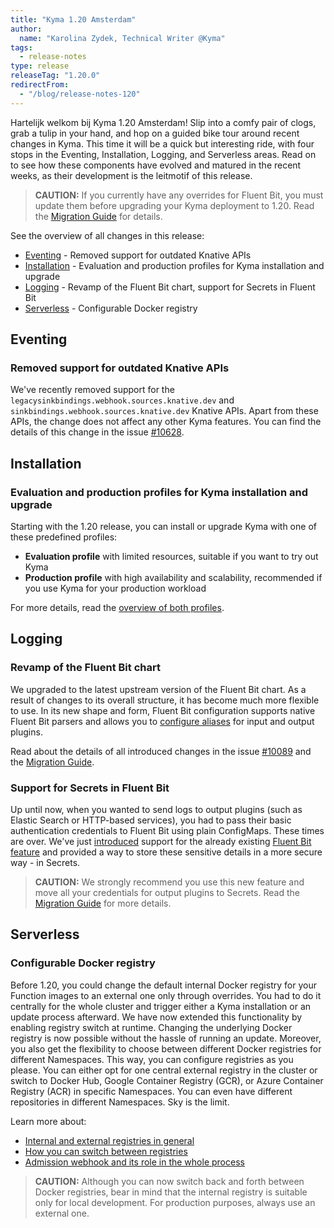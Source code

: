 ```yaml
---
title: "Kyma 1.20 Amsterdam"
author:
  name: "Karolina Zydek, Technical Writer @Kyma"
tags:
  - release-notes
type: release
releaseTag: "1.20.0"
redirectFrom:
  - "/blog/release-notes-120"
---
```


Hartelijk welkom bij Kyma 1.20 Amsterdam! Slip into a comfy pair of clogs, grab a tulip in your hand, and hop on a guided bike tour around recent changes in Kyma. This time it will be a quick but interesting ride, with four stops in the Eventing, Installation, Logging, and Serverless areas. Read on to see how these components have evolved and matured in the recent weeks, as their development is the leitmotif of this release.

<!-- overview -->

> **CAUTION:** If you currently have any overrides for Fluent Bit, you must update them before upgrading your Kyma deployment to 1.20. Read the [Migration Guide](https://github.com/kyma-project/kyma/blob/release-1.20/docs/migration-guides/1.19-1.20.md) for details.

See the overview of all changes in this release:

- [Eventing](#eventing) - Removed support for outdated Knative APIs
- [Installation](#installation) - Evaluation and production profiles for Kyma installation and upgrade
- [Logging](#logging) - Revamp of the Fluent Bit chart, support for Secrets in Fluent Bit
- [Serverless](#serverless) - Configurable Docker registry

## Eventing

### Removed support for outdated Knative APIs

We've recently removed support for the `legacysinkbindings.webhook.sources.knative.dev` and `sinkbindings.webhook.sources.knative.dev` Knative APIs. Apart from these APIs, the change does not affect any other Kyma features. You can find the details of this change in the issue [#10628](https://github.com/kyma-project/kyma/pull/10628).

## Installation

### Evaluation and production profiles for Kyma installation and upgrade

Starting with the 1.20 release, you can install or upgrade Kyma with one of these predefined profiles:

- **Evaluation profile** with limited resources, suitable if you want to try out Kyma
- **Production profile** with high availability and scalability, recommended if you use Kyma for your production workload

For more details, read the [overview of both profiles](https://github.com/kyma-project/kyma/blob/main/docs/kyma/04-01-overview.md#profiles).

## Logging

### Revamp of the Fluent Bit chart

We upgraded to the latest upstream version of the Fluent Bit chart. As a result of changes to its overall structure, it has become much more flexible to use. In its new shape and form, Fluent Bit configuration supports native Fluent Bit parsers and allows you to [configure aliases](https://docs.fluentbit.io/manual/administration/monitoring#configuring-aliases) for input and output plugins.

Read about the details of all introduced changes in the issue [#10089](https://github.com/kyma-project/kyma/issues/10089) and the [Migration Guide](https://github.com/kyma-project/kyma/blob/release-1.20/docs/migration-guides/1.19-1.20.md).

### Support for Secrets in Fluent Bit

Up until now, when you wanted to send logs to output plugins (such as Elastic Search or HTTP-based services), you had to pass their basic authentication credentials to Fluent Bit using plain ConfigMaps. These times are over. We've just [introduced](https://github.com/kyma-project/kyma/issues/10018) support for the already existing [Fluent Bit feature](https://docs.fluentbit.io/manual/administration/configuring-fluent-bit/variables) and provided a way to store these sensitive details in a more secure way - in Secrets.

> **CAUTION:** We strongly recommend you use this new feature and move all your credentials for output plugins to Secrets. Read the [Migration Guide](https://github.com/kyma-project/kyma/blob/release-1.20/docs/migration-guides/1.19-1.20.md) for more details.

## Serverless

### Configurable Docker registry

Before 1.20, you could change the default internal Docker registry for your Function images to an external one only through overrides. You had to do it centrally for the whole cluster and trigger either a Kyma installation or an update process afterward. We have now extended this functionality by enabling registry switch at runtime. Changing the underlying Docker registry is now possible without the hassle of running an update. Moreover, you also get the flexibility to choose between different Docker registries for different Namespaces. This way, you can configure registries as you please. You can either opt for one central external registry in the cluster or switch to Docker Hub, Google Container Registry (GCR), or Azure Container Registry (ACR) in specific Namespaces. You can even have different repositories in different Namespaces. Sky is the limit.

Learn more about:
- [Internal and external registries in general](https://github.com/kyma-project/kyma/blob/main/docs/serverless/03-03-registries.md)
- [How you can switch between registries](https://github.com/kyma-project/kyma/blob/main/docs/serverless/08-07-switch-to-external-registry.md)
- [Admission webhook and its role in the whole process](https://github.com/kyma-project/kyma/blob/main/docs/serverless/03-05-supported-webhooks.md#admission-webhook)

> **CAUTION:** Although you can now switch back and forth between Docker registries, bear in mind that the internal registry is suitable only for local development. For production purposes, always use an external one.
